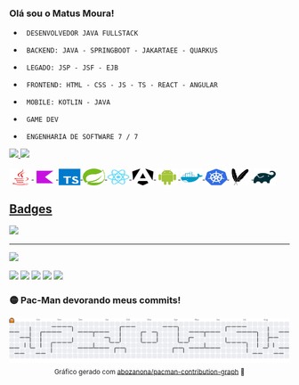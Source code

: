 ### Olá sou o Matus Moura!

  -      DESENVOLVEDOR JAVA FULLSTACK 
  -      BACKEND: JAVA - SPRINGBOOT - JAKARTAEE - QUARKUS 
  -      LEGADO: JSP - JSF - EJB
  -      FRONTEND: HTML - CSS - JS - TS - REACT - ANGULAR
  -      MOBILE: KOTLIN - JAVA
  -      GAME DEV
  -      ENGENHARIA DE SOFTWARE 7 / 7
 <div align-items: center>
  <a href="https://github.com/MatusMoura2">
  <img height="130em" src="https://github-readme-stats.vercel.app/api?username=MatusMoura2&show_icons=true&theme=dracula&include_all_commits=true&count_private=true"/>
  <img height="120em" src="https://github-readme-stats.vercel.app/api/top-langs/?username=MatusMoura2&layout=compact&langs_count=7&theme=dracula"/>
  </div>
 <div style="display: inline_block"><br>
  <img align="center" alt="Rafa-Js" height="30" width="40" src="https://raw.githubusercontent.com/devicons/devicon/master/icons/java/java-plain.svg">
  <img align="center" alt="Rafa-Ts" height="30" width="40" src="https://raw.githubusercontent.com/devicons/devicon/master/icons/kotlin/kotlin-plain.svg">
  <img align="center" alt="Rafa-Js" height="30" width="40" src="https://raw.githubusercontent.com/devicons/devicon/master/icons/typescript/typescript-plain.svg">
  <img align="center" alt="Rafa-HTML" height="30" width="40" src="https://raw.githubusercontent.com/devicons/devicon/master/icons/spring/spring-original.svg">
  <img align="center" alt="Rafa-HTML" height="30" width="40" src="https://raw.githubusercontent.com/devicons/devicon/master/icons/react/react-original.svg">
  <img align="center" alt="Rafa-Ts" height="30" width="40" src="https://raw.githubusercontent.com/devicons/devicon/master/icons/angular/angular-plain.svg">
  <img align="center" alt="Rafa-Ts" height="30" width="40" src="https://raw.githubusercontent.com/devicons/devicon/master/icons/android/android-plain.svg"> 
  <img align="center" alt="Rafa-Js" height="30" width="40" src="https://raw.githubusercontent.com/devicons/devicon/master/icons/docker/docker-plain.svg">
  <img align="center" alt="Rafa-Js" height="30" width="40" src="https://raw.githubusercontent.com/devicons/devicon/master/icons/kubernetes/kubernetes-plain.svg">
  <img align="center" alt="Rafa-Js" height="30" width="40" src="https://raw.githubusercontent.com/devicons/devicon/master/icons/maven/maven-plain.svg">
  <img align="center" alt="Rafa-HTML" height="30" width="40" src="https://raw.githubusercontent.com/devicons/devicon/master/icons/gradle/gradle-original.svg">
</div> 

## Badges
![](https://github-profile-trophy.vercel.app/?username=MatusMoura2&theme=dracula&no-frame=false&no-bg=false&margin-w=4)

---
[![](https://visitcount.itsvg.in/api?id=MatusMoura2&icon=0&color=0)](https://visitcount.itsvg.in)
  
 <div>
  <a href="https://www.instagram.com/matusbarretomoura/" target="_blank"><img src="https://img.shields.io/badge/-Instagram-%23E4405F?style=for-the-badge&logo=instagram&logoColor=white" target="_blank"></a>
 <a href="https://www.instagram.com/furiosnerd_gamestudio/" target="_blank"><img src="https://img.shields.io/badge/-Instagram-%23E4405F?style=for-the-badge&logo=instagram&logoColor=white" target="_blank"></a>
 <a href="https://discord.gg/Mwmg96FC" target="_blank"><img src="https://img.shields.io/badge/Discord-7289DA?style=for-the-badge&logo=discord&logoColor=white" target="_blank"></a> 
 <a href="https://www.linkedin.com/in/matus-moura/" target="_blank"><img src="https://img.shields.io/badge/-LinkedIn-%230077B5?style=for-the-badge&logo=linkedin&logoColor=white" target="_blank"></a> 
 <a href="https://wa.me/5561992781976" target="_blank"><img src="https://img.shields.io/badge/WhatsApp-25D366?style=for-the-badge&logo=whatsapp&logoColor=white"></a>
    
  <div>

  <H3>🟡 Pac‑Man devorando meus commits!</h3>

<picture>
  <source media="(prefers-color-scheme: dark)" srcset="https://raw.githubusercontent.com/MatusMoura2/MatusMoura2/output/pacman-contribution-graph-dark.svg">
  <source media="(prefers-color-scheme: light)" srcset="https://raw.githubusercontent.com/MatusMoura2/MatusMoura2/output/pacman-contribution-graph.svg">
  <img alt="Pac‑Man contribution graph" src="https://raw.githubusercontent.com/MatusMoura2/MatusMoura2/output/pacman-contribution-graph.svg">
</picture>

<div align="center">
  <sub>Gráfico gerado com <a href="https://github.com/abozanona/pacman-contribution-graph" target="_blank">abozanona/pacman-contribution-graph</a> 🍒</sub>
</div>
    
